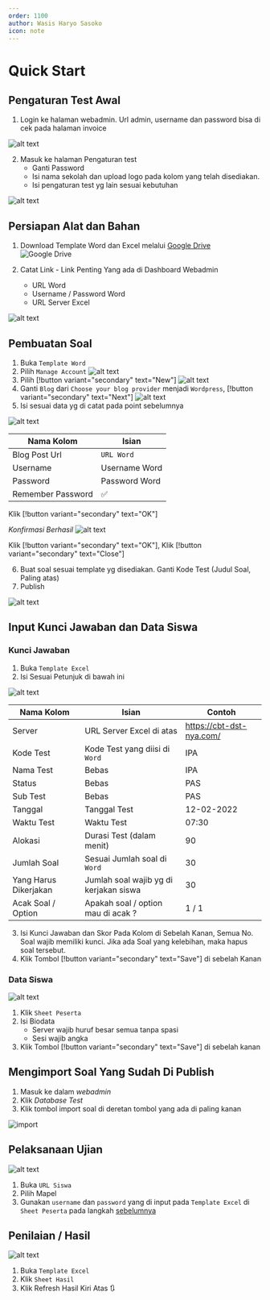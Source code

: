 ```yaml
---
order: 1100
author: Wasis Haryo Sasoko
icon: note 
---
```


# Quick Start

## Pengaturan Test Awal
1. Login ke halaman webadmin. Url admin, username dan password bisa di cek pada halaman invoice

![alt text](../../images/quick-start/image.png)

2. Masuk ke halaman Pengaturan test
    - Ganti Password
    - Isi nama sekolah dan upload logo pada kolom yang telah disediakan.
    - Isi pengaturan test yg lain sesuai kebutuhan

![alt text](../../images/quick-start/image-1.png)    

## Persiapan Alat dan Bahan
1. Download Template Word dan Excel melalui [Google Drive](https://bimasoft.web.id/gdrive/)
![Google Drive](../../images/gdrive.png)

2. Catat Link - Link Penting Yang ada di Dashboard Webadmin
    - URL Word 
    - Username / Password Word
    - URL Server Excel

![alt text](../../images/quick-start/image-2.png)

## Pembuatan Soal
1. Buka `Template Word`
2. Pilih `Manage Account`
![alt text](../../images/quick-start/image-3.png)
3. Pilih [!button variant="secondary" text="New"]
![alt text](../../images/quick-start/image-4.png)
4. Ganti `Blog` dari `Choose your blog provider` menjadi `Wordpress`, [!button variant="secondary" text="Next"]
![alt text](../../images/quick-start/image-5.png)
5. Isi sesuai data yg di catat pada point sebelumnya

![alt text](../../images/quick-start/image-6.png)

Nama Kolom          | Isian
--------------------|------------------------
Blog Post Url       | `URL Word`
Username            | Username Word
Password            | Password Word
Remember Password   | ✅

Klik [!button variant="secondary" text="OK"]

*Konfirmasi Berhasil*
![alt text](../../images/quick-start/image-7.png)

Klik [!button variant="secondary" text="OK"], Klik [!button variant="secondary" text="Close"]

6. Buat soal sesuai template yg disediakan. Ganti Kode Test (Judul Soal, Paling atas)
7. Publish

![alt text](../../images/quick-start/image-8.png)

## Input Kunci Jawaban dan Data Siswa

### Kunci Jawaban

1. Buka `Template Excel`
2. Isi Sesuai Petunjuk di bawah ini

![alt text](../../images/quick-start/image-10.png)

Nama Kolom              | Isian                                     | Contoh 
------------------------|-------------------------------------------|---------------------------
Server                  | URL Server Excel di atas                  | https://cbt-dst-nya.com/
Kode Test               | Kode Test yang diisi di `Word`            | IPA
Nama Test               | Bebas                                     | IPA
Status                  | Bebas                                     | PAS
Sub Test                | Bebas                                     | PAS
Tanggal                 | Tanggal Test                              | 12-02-2022
Waktu Test              | Waktu Test                                | 07:30
Alokasi                 | Durasi Test (dalam menit)                 | 90
Jumlah Soal             | Sesuai Jumlah soal di `Word`              | 30
Yang Harus Dikerjakan   | Jumlah soal wajib yg di kerjakan siswa    | 30 
Acak Soal / Option      | Apakah soal / option mau di acak ?        | 1 / 1


3. Isi Kunci Jawaban dan Skor Pada Kolom di Sebelah Kanan, Semua No. Soal wajib memiliki kunci. Jika ada Soal yang kelebihan, maka hapus soal tersebut.
4. Klik Tombol [!button variant="secondary" text="Save"] di sebelah Kanan

### Data Siswa

![alt text](../../images/quick-start/image-11.png)

1. Klik `Sheet Peserta`
2. Isi Biodata
    - Server wajib huruf besar semua tanpa spasi
    - Sesi wajib angka
3. Klik Tombol [!button variant="secondary" text="Save"] di sebelah kanan

## Mengimport Soal Yang Sudah Di Publish
1. Masuk ke dalam *webadmin*
2. Klik *Database Test*
3. Klik tombol import soal di deretan tombol yang ada di paling kanan

![import](/images/importsoal.png)

## Pelaksanaan Ujian

![alt text](../../images/quick-start/image-12.png)

1. Buka `URL Siswa`
2. Pilih Mapel
3. Gunakan `username` dan `password` yang di input pada `Template Excel` di `Sheet Peserta` pada langkah [sebelumnya](#data-siswa)

## Penilaian / Hasil

![alt text](../../images/quick-start/image-13.png)

1. Buka `Template Excel`
2. Klik `Sheet Hasil`
3. Klik Refresh Hasil Kiri Atas 🔃

